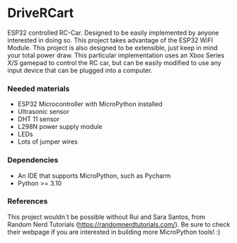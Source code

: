 # DriveRCart
ESP32 controlled RC-Car. Designed to be easily implemented by anyone interested in doing so. This project takes advantage of the 
ESP32 WiFI Module. This project is also designed to be extensible, just keep in mind your total power draw.
This particular implementation uses an Xbox Series X/S gamepad to control the RC car, but can be easily modified to use any input device that can be 
plugged into a computer.

### Needed materials
- ESP32 Microcontroller with MicroPython installed
- Ultrasonic sensor
- DHT 11 sensor
- L298N power supply module
- LEDs
- Lots of jumper wires

### Dependencies
- An IDE that supports MicroPython, such as Pycharm
- Python >= 3.10

### References
This project wouldn´t be possible without Rui and Sara Santos, from Random Nerd Tutorials (https://randomnerdtutorials.com/). Be sure to 
check their webpage if you are interested in building more MicroPython tools! :)
